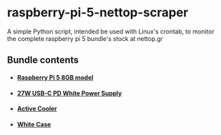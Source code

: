 # raspberry-pi-5-nettop-scraper
A simple Python script, intended be used with Linux's crontab, to monitor the complete raspberry pi 5 bundle's stock at nettop.gr

## Bundle contents
- #### [Raspberry Pi 5 8GB model](https://nettop.gr/index.php/en/raspberry-pi-en//kits-and-boards/raspberry-pi-5-8gb.html)
- #### [27W USB-C PD White Power Supply](https://nettop.gr/index.php/en/raspberry-pi-en//accsssories/power-supplies/27w-usb-c-pd-power-supply.html)
- #### [Active Cooler](https://nettop.gr/index.php/en/raspberry-pi-en//aksesouar/cooling/raspberry-pi-active-cooler.html)
- #### [White Case](https://nettop.gr/index.php/en/raspberry-pi-en//cases/raspberry-pi-5-case.html)
